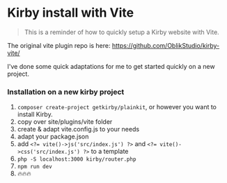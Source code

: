 # Kirby install with Vite

> This is a reminder of how to quickly setup a Kirby website with Vite.

The original vite plugin repo is here: https://github.com/OblikStudio/kirby-vite/

I've done some quick adaptations for me to get started quickly on a new project.

### Installation on a new kirby project

1. `composer create-project getkirby/plainkit`, or however you want to install Kirby.
2. copy over site/plugins/vite folder
3. create & adapt vite.config.js to your needs
4. adapt your package.json
5. add `<?= vite()->js('src/index.js') ?>` and `<?= vite()->css('src/index.js') ?>` to a template
6. `php -S localhost:3000 kirby/router.php`
7. `npm run dev`
8. 🔥🔥🔥
